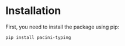 # Installation

First, you need to install the package using pip:

```bash
pip install pacini-typing
```